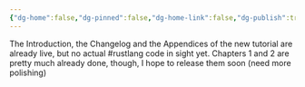 ```yaml
---
{"dg-home":false,"dg-pinned":false,"dg-home-link":false,"dg-publish":true,"tags":["dgblip"],"disabled rules":["yaml-title","yaml-title-alias","file-name-heading"],"title":"philipp on mastodon @ 2024-04-03","created-date":"2024-04-03T20:25:22","id":112209161237283520,"updated-date":"2025-05-02T08:50:44","dg-path":"blips/112209161237283515.md","permalink":"/blips/112209161237283515/","dgPassFrontmatter":true}
---
```



The Introduction, the Changelog and the Appendices of the new tutorial are already live, but no actual #rustlang code in sight yet. Chapters 1 and 2 are pretty much already done, though, I hope to release them soon (need more polishing)



